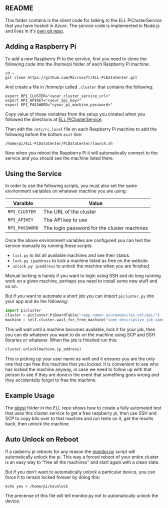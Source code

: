 ## README

This folder contains is the client code for talking to the ELL PiClusterService that you have
hosted in Azure.  The service code is implemented in Node.js and lives in it's [own git repo](https://github.com/Microsoft/ELL-PiClusterService).

## Adding a Raspberry Pi

To add a new Raspberry Pi to the service, first you need to clone the following code into the /home/pi folder of each Raspberry Pi machine:
```shell
cd ~
git clone https://github.com/Microsoft/ELL-PiDataCenter.git
```

And create a file in /home/pi called `.cluster` that contains the following:
```shell
export RPI_CLUSTER="<your_cluster_service_url>"
export RPI_APIKEY="<your_api_key>"
export RPI_PASSWORD="<your_pi_machine_password>"
```

Copy value of these variables from the setup you created when you
followed the directions at [ELL PiClusterService](https://github.com/Microsoft/ELL-PiClusterService).

Then edit the `/etc/rc.local` file on each Raspberry Pi machine to add the following before the bottom `exit` line:
```shell
/home/pi/ELL-PiDataCenter/PiDataCenter/launch.sh
```

Now when you reboot the Raspberry Pi it will automatically connect to the service and you should see the machine listed there.

## Using the Service

In order to use the following scripts, you must also set the same environment variables on whatever machine you are using:

| Varaible       | Value                                       |
|----------------|---------------------------------------------|
| `RPI_CLUSTER`  | The URL of the cluster                      |
| `RPI_APIKEY`   | The API key to use                          |
| `RPI_PASSWORD` | The login password for the cluster machines |

Once the above environment variables are configured you can test the service manually by running these scripts:
* `list.py` to list all available machines and see their status.
* `lock.py ipaddress` to lock a machine listed as free on the website.
* `unlock.py ipaddress` to unlock the machine when you are finished.

Manual locking is handy if you want to login using SSH and do long running work on a given machine, perhaps you need to install some new stuff and so on.

But if you want to automate a short job you can import `picluster.py` into your app and do the following:

```python
import picluster
cluster = picluster.PiBoardTable("<app_name>.azurewebsites.net/api/")
machine = self.cluster.wait_for_free_machine("some descriptive job name")
```
This will wait until a machine becomes available, lock it for your job, then you can do whatever you want to do on the machine using SCP and SSH libraries or whatever.  When the job is finished run this:

```python
cluster.unlock(machine.ip_address)
```

This is picking up your user name as well and it ensures you are the only one that can free this machine that you locked.
It is convenient to see who has locked the machine anyway, in case we need to follow up with that person to see if they are done
in the event that something goes wrong and they accidentally forgot to free the machine.

## Example Usage

The [pitest](https://github.com/Microsoft/ELL/tree/master/tools/utilities/pitest) folder in the ELL repo shows how to create a fully automated test that uses this cluster service to get a free raspberry pi, then use SSH and SCP to copy bits over to that machine and run tests on it, get the results back, then unlock the machine.

## Auto Unlock on Reboot

If a rasberry pi reboots for any reason the [monitor.py](https://github.com/Microsoft/ELL-PiDataCenter/blob/master/PiDataCenter/monitor.py) script will automatically unlock the pi.  This way a forced reboot of your entire cluster is an easy way to "free all the machines" and start again with a clean slate.

But if you don't want to automatically unlock a particular device, you can force it to remain locked forever by doing this:

```
echo yes > /home/pi/nounlock
```
The precense of this file will tell monitor.py not to automatically unlock the device.
